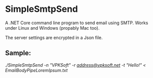 # SimpleSmtpSend
A .NET Core command line program to send email using SMTP. Works under Linux and Windows (propably Mac too).

The server settings are encrypted in a Json file.

## Sample:
*./SimpleSmtpSend  -n "VPKSoft" -r address@vpksoft.net -t "Hello!" < EmailBodyPipeLoremIpsum.txt*
